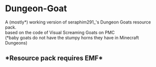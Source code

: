 # Dungeon-Goat
A (mostly*) working version of  seraphim291_'s Dungeon Goats resource pack.     </br>
based on the code of Visual Screaming Goats on PMC                             </br>
(*baby goats do not have the stumpy horns they have in Minecraft Dungeons)

<h2>*Resource pack requires EMF*</h2>
